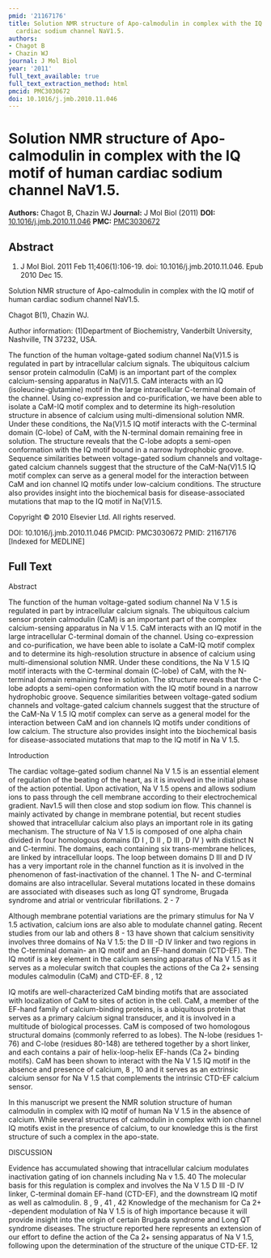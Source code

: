 ```yaml
---
pmid: '21167176'
title: Solution NMR structure of Apo-calmodulin in complex with the IQ motif of human
  cardiac sodium channel NaV1.5.
authors:
- Chagot B
- Chazin WJ
journal: J Mol Biol
year: '2011'
full_text_available: true
full_text_extraction_method: html
pmcid: PMC3030672
doi: 10.1016/j.jmb.2010.11.046
---
```


# Solution NMR structure of Apo-calmodulin in complex with the IQ motif of human cardiac sodium channel NaV1.5.
**Authors:** Chagot B, Chazin WJ
**Journal:** J Mol Biol (2011)
**DOI:** [10.1016/j.jmb.2010.11.046](https://doi.org/10.1016/j.jmb.2010.11.046)
**PMC:** [PMC3030672](https://www.ncbi.nlm.nih.gov/pmc/articles/PMC3030672/)

## Abstract

1. J Mol Biol. 2011 Feb 11;406(1):106-19. doi: 10.1016/j.jmb.2010.11.046. Epub
2010  Dec 15.

Solution NMR structure of Apo-calmodulin in complex with the IQ motif of human 
cardiac sodium channel NaV1.5.

Chagot B(1), Chazin WJ.

Author information:
(1)Department of Biochemistry, Vanderbilt University, Nashville, TN 37232, USA.

The function of the human voltage-gated sodium channel Na(V)1.5 is regulated in 
part by intracellular calcium signals. The ubiquitous calcium sensor protein 
calmodulin (CaM) is an important part of the complex calcium-sensing apparatus 
in Na(V)1.5. CaM interacts with an IQ (isoleucine-glutamine) motif in the large 
intracellular C-terminal domain of the channel. Using co-expression and 
co-purification, we have been able to isolate a CaM-IQ motif complex and to 
determine its high-resolution structure in absence of calcium using 
multi-dimensional solution NMR. Under these conditions, the Na(V)1.5 IQ motif 
interacts with the C-terminal domain (C-lobe) of CaM, with the N-terminal domain 
remaining free in solution. The structure reveals that the C-lobe adopts a 
semi-open conformation with the IQ motif bound in a narrow hydrophobic groove. 
Sequence similarities between voltage-gated sodium channels and voltage-gated 
calcium channels suggest that the structure of the CaM-Na(V)1.5 IQ motif complex 
can serve as a general model for the interaction between CaM and ion channel IQ 
motifs under low-calcium conditions. The structure also provides insight into 
the biochemical basis for disease-associated mutations that map to the IQ motif 
in Na(V)1.5.

Copyright © 2010 Elsevier Ltd. All rights reserved.

DOI: 10.1016/j.jmb.2010.11.046
PMCID: PMC3030672
PMID: 21167176 [Indexed for MEDLINE]

## Full Text

Abstract

The function of the human voltage-gated sodium channel Na V 1.5 is regulated in part by intracellular calcium signals. The ubiquitous calcium sensor protein calmodulin (CaM) is an important part of the complex calcium-sensing apparatus in Na V 1.5. CaM interacts with an IQ motif in the large intracellular C-terminal domain of the channel. Using co-expression and co-purification, we have been able to isolate a CaM-IQ motif complex and to determine its high-resolution structure in absence of calcium using multi-dimensional solution NMR. Under these conditions, the Na V 1.5 IQ motif interacts with the C-terminal domain (C-lobe) of CaM, with the N-terminal domain remaining free in solution. The structure reveals that the C-lobe adopts a semi-open conformation with the IQ motif bound in a narrow hydrophobic groove. Sequence similarities between voltage-gated sodium channels and voltage-gated calcium channels suggest that the structure of the CaM-Na V 1.5 IQ motif complex can serve as a general model for the interaction between CaM and ion channels IQ motifs under conditions of low calcium. The structure also provides insight into the biochemical basis for disease-associated mutations that map to the IQ motif in Na V 1.5.

Introduction

The cardiac voltage-gated sodium channel Na V 1.5 is an essential element of regulation of the beating of the heart, as it is involved in the initial phase of the action potential. Upon activation, Na V 1.5 opens and allows sodium ions to pass through the cell membrane according to their electrochemical gradient. Nav1.5 will then close and stop sodium ion flow. This channel is mainly activated by change in membrane potential, but recent studies showed that intracellular calcium also plays an important role in its gating mechanism. The structure of Na V 1.5 is composed of one alpha chain divided in four homologous domains (D I , D II , D III , D IV ) with distinct N and C-termini. The domains, each containing six trans-membrane helices, are linked by intracellular loops. The loop between domains D III and D IV has a very important role in the channel function as it is involved in the phenomenon of fast-inactivation of the channel. 1 The N- and C-terminal domains are also intracellular. Several mutations located in these domains are associated with diseases such as long QT syndrome, Brugada syndrome and atrial or ventricular fibrillations. 2 - 7

Although membrane potential variations are the primary stimulus for Na V 1.5 activation, calcium ions are also able to modulate channel gating. Recent studies from our lab and others 8 - 13 have shown that calcium sensitivity involves three domains of Na V 1.5: the D III -D IV linker and two regions in the C-terminal domain- an IQ motif and an EF-hand domain (CTD-EF). The IQ motif is a key element in the calcium sensing apparatus of Na V 1.5 as it serves as a molecular switch that couples the actions of the Ca 2+ sensing modules calmodulin (CaM) and CTD-EF. 8 , 12

IQ motifs are well-characterized CaM binding motifs that are associated with localization of CaM to sites of action in the cell. CaM, a member of the EF-hand family of calcium-binding proteins, is a ubiquitous protein that serves as a primary calcium signal transducer, and it is involved in a multitude of biological processes. CaM is composed of two homologous structural domains (commonly referred to as lobes). The N-lobe (residues 1-76) and C-lobe (residues 80-148) are tethered together by a short linker, and each contains a pair of helix-loop-helix EF-hands (Ca 2+ binding motifs). CaM has been shown to interact with the Na V 1.5 IQ motif in the absence and presence of calcium, 8 , 10 and it serves as an extrinsic calcium sensor for Na V 1.5 that complements the intrinsic CTD-EF calcium sensor.

In this manuscript we present the NMR solution structure of human calmodulin in complex with IQ motif of human Na V 1.5 in the absence of calcium. While several structures of calmodulin in complex with ion channel IQ motifs exist in the presence of calcium, to our knowledge this is the first structure of such a complex in the apo-state.

DISCUSSION

Evidence has accumulated showing that intracellular calcium modulates inactivation gating of ion channels including Na v 1.5. 40 The molecular basis for this regulation is complex and involves the Na V 1.5 D III -D IV linker, C-terminal domain EF-hand (CTD-EF), and the downstream IQ motif as well as calmodulin. 8 , 9 , 41 , 42 Knowledge of the mechanism for Ca 2+ -dependent modulation of Na V 1.5 is of high importance because it will provide insight into the origin of certain Brugada syndrome and Long QT syndrome diseases. The structure reported here represents an extension of our effort to define the action of the Ca 2+ sensing apparatus of Na V 1.5, following upon the determination of the structure of the unique CTD-EF. 12
